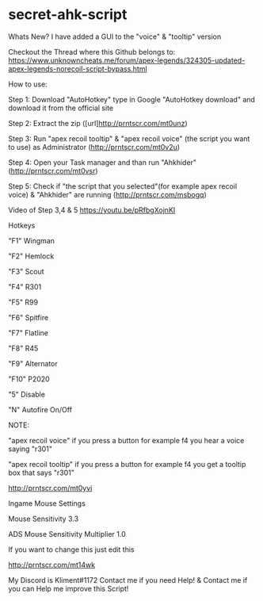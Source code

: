 # secret-ahk-script

Whats New?
I have added a GUI to the "voice" & "tooltip" version 


Checkout the Thread where this Github belongs to:
https://www.unknowncheats.me/forum/apex-legends/324305-updated-apex-legends-norecoil-script-bypass.html

How to use:

Step 1:
Download "AutoHotkey"
type in Google "AutoHotkey download"
and download it from the official site 

Step 2:
Extract the zip
([url]http://prntscr.com/mt0unz)

Step 3:
Run "apex recoil tooltip" & "apex recoil voice" (the script you want to use) as Administrator
(http://prntscr.com/mt0v2u)

Step 4:
Open your Task manager and than run "Ahkhider"
(http://prntscr.com/mt0vsr)

Step 5:
Check if "the script that you selected"(for example apex recoil voice) & "Ahkhider" are running
(http://prntscr.com/msbogq)

Video of Step 3,4 & 5
https://youtu.be/pRfbgXojnKI


Hotkeys

"F1" Wingman

"F2" Hemlock

"F3" Scout

"F4" R301

"F5" R99

"F6" Spitfire

"F7" Flatline

"F8"	R45

"F9" Alternator

"F10" P2020

"5" Disable

"N" Autofire On/Off


NOTE:

"apex recoil voice" if you press a button for example f4 you hear a voice saying "r301"

"apex recoil tooltip" if you press a button for example f4 you get a tooltip box that says "r301"


http://prntscr.com/mt0yvi

Ingame Mouse Settings

Mouse Sensitivity 3.3

ADS Mouse Sensitivity Multiplier 1.0

If you want to change this just edit this

http://prntscr.com/mt14wk



My Discord is Kliment#1172
Contact me if you need Help!
&
Contact me if you can Help me improve this Script!
